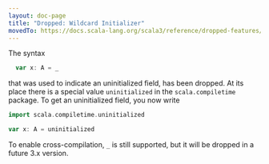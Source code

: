 ```yaml
---
layout: doc-page
title: "Dropped: Wildcard Initializer"
movedTo: https://docs.scala-lang.org/scala3/reference/dropped-features/wildcard-init.html
---
```


The syntax

```scala
  var x: A = _
```

that was used to indicate an uninitialized field, has been dropped.
At its place there is a special value `uninitialized` in the `scala.compiletime` package.
To get an uninitialized field, you now write

```scala
import scala.compiletime.uninitialized

var x: A = uninitialized
```

To enable cross-compilation, `_` is still supported, but it will be dropped in a future 3.x version.
